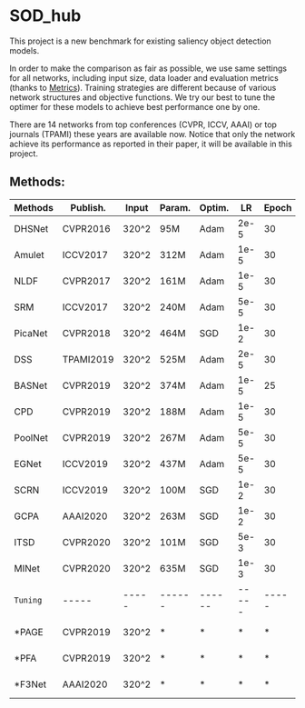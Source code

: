 # SOD_hub

This project is a new benchmark for existing saliency object detection models. 

In order to make the comparison as fair as possible, we use same settings for all networks, including input size, data loader and evaluation metrics (thanks to [Metrics](https://github.com/lartpang/Py-SOD-VOS-EvalToolkit)). Training strategies are different because of various network structures and objective functions. We try our best to tune the optimer for these models to achieve best performance one by one.

There are 14 networks from top conferences (CVPR, ICCV, AAAI) or top journals (TPAMI) these years are available now. Notice that only the network achieve its performance as reported in their paper, it will be available in this project. 

## Methods:

 Methods | Publish. | Input | Param. | Optim. | LR    | Epoch | Time  | Src Code
 ----    | -----    | ----- | ------ | ------ | ----- | ----- | ----- | -----
 DHSNet  | CVPR2016 | 320^2 | 95M    | Adam   | 2e-5  | 30    | ----- | [Pytorch](https://github.com/xsxszab/DHSNet-Pytorch)  
 Amulet  | ICCV2017 | 320^2 | 312M   | Adam   | 1e-5  | 30    | ----- | [Pytorch](https://github.com/xsxszab/Amulet-Pytorch)  
 NLDF    | CVPR2017 | 320^2 | 161M   | Adam   | 1e-5  | 30    | ----- | [Pytorch](https://github.com/AceCoooool/NLDF-pytorch)/[TF](https://github.com/zhimingluo/NLDF) 
 SRM     | ICCV2017 | 320^2 | 240M   | Adam   | 5e-5  | 30    | ----- | [Pytorch](https://github.com/xsxszab/SRM-Pytorch) 
 PicaNet | CVPR2018 | 320^2 | 464M   | SGD    | 1e-2  | 30    | ----- | [Pytorch](https://github.com/Ugness/PiCANet-Implementation)  
 DSS     | TPAMI2019| 320^2 | 525M   | Adam   | 2e-5  | 30    | ----- | [Pytorch](https://github.com/AceCoooool/DSS-pytorch)  
 BASNet  | CVPR2019 | 320^2 | 374M   | Adam   | 1e-5  | 25    | ----- | [Pytorch](https://github.com/NathanUA/BASNet)  
 CPD     | CVPR2019 | 320^2 | 188M   | Adam   | 1e-5  | 30    | ----- | [Pytorch](https://github.com/wuzhe71/CPD)  
 PoolNet | CVPR2019 | 320^2 | 267M   | Adam   | 5e-5  | 30    | ----- | [Pytorch](https://github.com/backseason/PoolNet)  
 EGNet   | ICCV2019 | 320^2 | 437M   | Adam   | 5e-5  | 30    | ----- | [Pytorch](https://github.com/JXingZhao/EGNet)  
 SCRN    | ICCV2019 | 320^2 | 100M   | SGD    | 1e-2  | 30    | ----- | [Pytorch](https://github.com/wuzhe71/SCRN)  
 GCPA    | AAAI2020 | 320^2 | 263M   | SGD    | 1e-2  | 30    | ----- | [Pytorch](https://github.com/JosephChenHub/GCPANet)  
 ITSD    | CVPR2020 | 320^2 | 101M   | SGD    | 5e-3  | 30    | ----- | [Pytorch](https://github.com/moothes/ITSD-pytorch)  
 MINet   | CVPR2020 | 320^2 | 635M   | SGD    | 1e-3  | 30    | ----- | [Pytorch](https://github.com/lartpang/MINet)  
 `Tuning`  | -----    | ----- | ------ | ------ | ----- | ----- | ----- | -----
 *PAGE    | CVPR2019 | 320^2 | *      | *      | *     | *     | ----- | [Pytorch](https://github.com/wenguanwang/PAGE-Net)  
 *PFA     | CVPR2019 | 320^2 | *      | *      | *     | *     | ----- | [Pytorch](https://github.com/dizaiyoufang/pytorch_PFAN)  
 *F3Net   | AAAI2020 | 320^2 | *      | *      | *     | *     | ----- | [Pytorch](https://github.com/weijun88/F3Net)  

